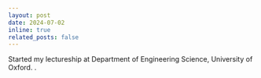 ```yaml
---
layout: post
date: 2024-07-02
inline: true
related_posts: false
---
```


Started my lectureship at Department of Engineering Science, University of Oxford. .
